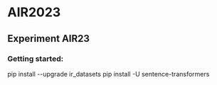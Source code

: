 # AIR2023
## Experiment AIR23

### Getting started: 
pip install --upgrade ir_datasets
pip install -U sentence-transformers

